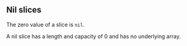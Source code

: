 Nil slices
----------

The zero value of a slice is `nil`.

A nil slice has a length and capacity of 0 and has no underlying array.